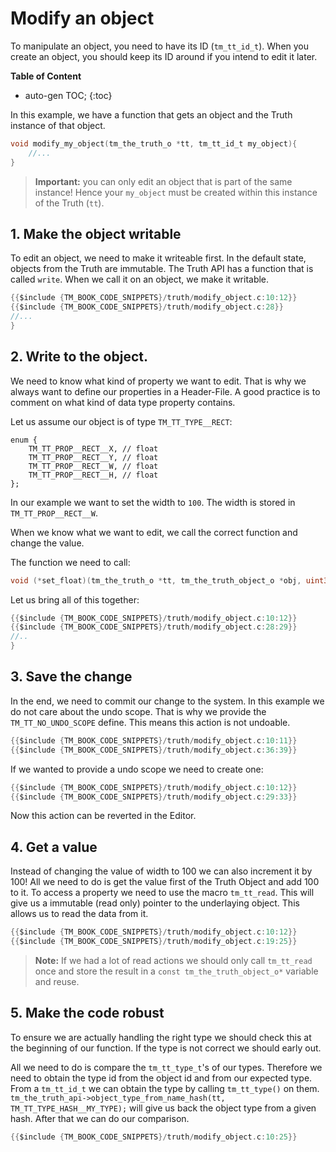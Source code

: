# Modify an object

To manipulate an object, you need to have its ID (`tm_tt_id_t`). When you create an object, you should keep its ID around if you intend to edit it later.

**Table of Content**

* auto-gen TOC;
{:toc}

In this example, we have a function that gets an object and the Truth instance of that object.

```c
void modify_my_object(tm_the_truth_o *tt, tm_tt_id_t my_object){
    //...
}
```

>  **Important:** you can only edit an object that is part of the same instance! Hence your `my_object` must be created within this instance of the Truth (`tt`).  



## 1. Make the object writable

To edit an object, we need to make it writeable first. In the default state, objects from the Truth are immutable. The Truth API has a function that is called `write`. When we call it on an object, we make it writable.

```c
{{$include {TM_BOOK_CODE_SNIPPETS}/truth/modify_object.c:10:12}}
{{$include {TM_BOOK_CODE_SNIPPETS}/truth/modify_object.c:28}}
//...
}
```

## 2. Write to the object.

We need to know what kind of property we want to edit. That is why we always want to define our properties in a Header-File. A good practice is to comment on what kind of data type property contains.

Let us assume our object is of type ``TM_TT_TYPE__RECT``:

```
enum {
    TM_TT_PROP__RECT__X, // float
    TM_TT_PROP__RECT__Y, // float
    TM_TT_PROP__RECT__W, // float
    TM_TT_PROP__RECT__H, // float
};
```

In our example we want to set the width to `100`. The width is stored in `TM_TT_PROP__RECT__W`.

When we know what we want to edit, we call the correct function and change the value.

The function we need to call:

```c
void (*set_float)(tm_the_truth_o *tt, tm_the_truth_object_o *obj, uint32_t property,float value);
```

Let us bring all of this together:

```c
{{$include {TM_BOOK_CODE_SNIPPETS}/truth/modify_object.c:10:12}}
{{$include {TM_BOOK_CODE_SNIPPETS}/truth/modify_object.c:28:29}}
//..
}
```



## 3. Save the change

In the end, we need to commit our change to the system. In this example we do not care about the undo scope. That is why we provide the `TM_TT_NO_UNDO_SCOPE` define. This means this action is not undoable.

```c
{{$include {TM_BOOK_CODE_SNIPPETS}/truth/modify_object.c:10:11}}
{{$include {TM_BOOK_CODE_SNIPPETS}/truth/modify_object.c:36:39}}
```

If we wanted to provide a undo scope we need to create one:

```c
{{$include {TM_BOOK_CODE_SNIPPETS}/truth/modify_object.c:10:12}}
{{$include {TM_BOOK_CODE_SNIPPETS}/truth/modify_object.c:29:33}}
```

Now this action can be reverted in the Editor.



## 4. Get a value

Instead of changing the value  of width to 100 we can also increment it by 100! All we need to do is get the value first of the Truth Object and add 100 to it. To access a property we need to use the macro `tm_tt_read`. This will give us a immutable (read only) pointer to the underlaying object. This allows us to read the data from it.

```c
{{$include {TM_BOOK_CODE_SNIPPETS}/truth/modify_object.c:10:12}}
{{$include {TM_BOOK_CODE_SNIPPETS}/truth/modify_object.c:19:25}}
```

> **Note:** If we had a lot of read actions we should only call `tm_tt_read` once and store the result in a  `const tm_the_truth_object_o*` variable and reuse.



## 5. Make the code robust

To ensure we are actually handling the right type we should check this at the beginning of our function. If the type is not correct we should early out.

All we need to do is compare the `tm_tt_type_t`'s of our types. Therefore we need to obtain the type id from the object id and from our expected type. From a `tm_tt_id_t` we can obtain the type by calling `tm_tt_type()` on them. `tm_the_truth_api->object_type_from_name_hash(tt, TM_TT_TYPE_HASH__MY_TYPE);` will give us back the object type from a given hash. After that we can do our comparison.

```c
{{$include {TM_BOOK_CODE_SNIPPETS}/truth/modify_object.c:10:25}}
```


